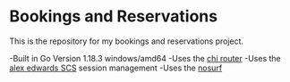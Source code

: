 # Bookings and Reservations

This is the repository for my bookings and reservations project.

-Built in Go Version 1.18.3 windows/amd64
-Uses the [chi router](https://github.com/go-chi/chi)
-Uses the [alex edwards SCS](https://github.com/alexedwards/scs/v2) session management
-Uses the [nosurf](https://github.com/justinas/nosurf)
